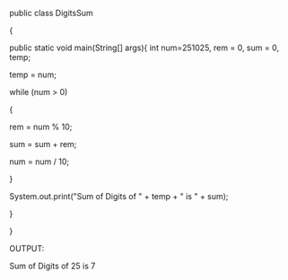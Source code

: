 public class DigitsSum

{

public static void main(String[] args){
int num=251025, rem = 0, sum = 0, temp;

temp = num;

while (num > 0)

{

rem = num % 10;

sum = sum + rem;

num = num / 10;

}

System.out.print("Sum of Digits of " + temp + " is " + sum);

}

}

OUTPUT:

Sum of Digits of 25 is 7
